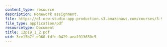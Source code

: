 ```yaml
---
content_type: resource
description: Homework assignment.
file: https://ol-ocw-studio-app-production.s3.amazonaws.com/courses/3-91-mechanical-behavior-of-plastics-spring-2007/3ce15b7fe960fdfc0429aea1913650c5_12p19_1_2.pdf
file_type: application/pdf
resourcetype: Document
title: 12p19_1_2.pdf
uid: 3ce15b7f-e960-fdfc-0429-aea1913650c5
---
```

